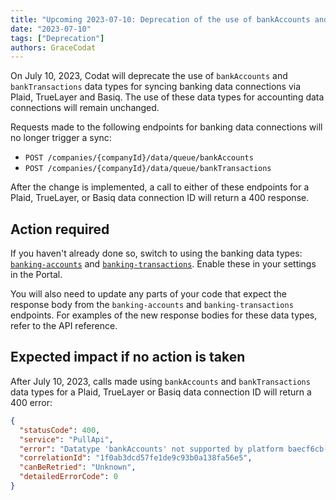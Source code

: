 ```yaml
---
title: "Upcoming 2023-07-10: Deprecation of the use of bankAccounts and bankTransactions data types for banking data connections"
date: "2023-07-10"
tags: ["Deprecation"]
authors: GraceCodat
---
```


On July 10, 2023, Codat will deprecate the use of `bankAccounts` and `bankTransactions` data types for syncing banking data connections via Plaid, TrueLayer and Basiq. The use of these data types for accounting data connections will remain unchanged.

<!--truncate-->

Requests made to the following endpoints for banking data connections will no longer trigger a sync:

- `POST /companies/{companyId}/data/queue/bankAccounts`
- `POST /companies/{companyId}/data/queue/bankTransactions`

After the change is implemented, a call to either of these endpoints for a Plaid, TrueLayer, or Basiq data connection ID will return a 400 response. 

## Action required​

If you haven't already done so, switch to using the banking data types: [`banking-accounts`](https://docs.codat.io/banking-api#/schemas/Account) and [`banking-transactions`](https://docs.codat.io/banking-api#/schemas/Transaction). Enable these in your settings in the Portal.

You will also need to update any parts of your code that expect the response body from the `banking-accounts` and `banking-transactions` endpoints. 
For examples of the new response bodies for these data types, refer to the API reference.

## Expected impact if no action is taken​

After July 10, 2023, calls made using `bankAccounts` and `bankTransactions` data types for a Plaid, TrueLayer or Basiq data connection ID will return a 400 error:

```json
{
  "statusCode": 400,
  "service": "PullApi",
  "error": "Datatype 'bankAccounts' not supported by platform baecf6cb-402c-4611-ae02-b0b5f7e3384f",
  "correlationId": "1f0ab3dcd57fe1de9c93b0a138fa56e5",
  "canBeRetried": "Unknown",
  "detailedErrorCode": 0
}
```
